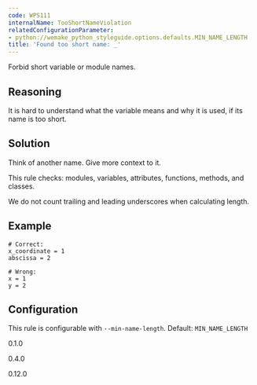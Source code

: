 ```yaml
---
code: WPS111
internalName: TooShortNameViolation
relatedConfigurationParameter:
- python://wemake_python_styleguide.options.defaults.MIN_NAME_LENGTH
title: 'Found too short name: _'
---
```


Forbid short variable or module names.

## Reasoning
It is hard to understand what the variable means and why it is used,
if its name is too short.

## Solution
Think of another name. Give more context to it.

This rule checks: modules, variables, attributes, functions, methods,
and classes.

We do not count trailing and leading underscores when calculating
length.

## Example

    # Correct:
    x_coordinate = 1
    abscissa = 2
    
    # Wrong:
    x = 1
    y = 2

## Configuration
This rule is configurable with `--min-name-length`. Default:
`MIN_NAME_LENGTH`

<div class="versionadded">

0.1.0

</div>

<div class="versionchanged">

0.4.0

</div>

<div class="versionchanged">

0.12.0

</div>